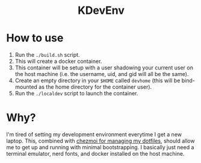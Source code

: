 <h1 align="center">KDevEnv</h1>

# How to use
1. Run the `./build.sh` script.
2. This will create a docker container.
3. This container will be setup with a user shadowing your current user on the host machine (i.e. the username, uid, and gid will all be the same).
4. Create an empty directory in your `$HOME` called `devhome` (this will be bind-mounted as the home directory for the container user).
5. Run the `./localdev` script to launch the container.

# Why?

I'm tired of setting my development environment everytime I get a new laptop.
This, combined with [chezmoi for managing my dotfiles](https://github.com/klnusbaum/dotfiles), should allow me to get up and running with minimal bootstrapping.
I basically just need a terminal emulator, nerd fonts, and docker installed on the host machine.
